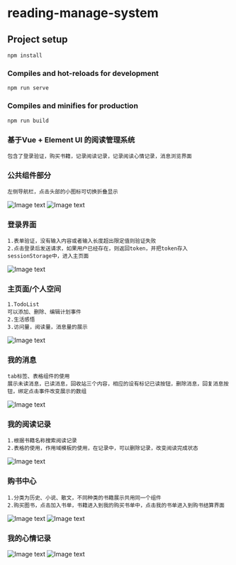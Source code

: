 # reading-manage-system

## Project setup
```
npm install
```

### Compiles and hot-reloads for development
```
npm run serve
```

### Compiles and minifies for production
```
npm run build
```
### 基于Vue + Element UI 的阅读管理系统
    包含了登录验证，购买书籍，记录阅读记录，记录阅读心情记录，消息浏览界面
### 公共组件部分
```
左侧导航栏，点击头部的小图标可切换折叠显示

```
![Image text](https://github.com/be-hard/ReadingManageSystem/raw/master/screen/nav.jpg)
![Image text](https://github.com/be-hard/ReadingManageSystem/raw/master/screen/nav02.jpg)
### 登录界面
```
1.表单验证，没有输入内容或者输入长度超出限定值则验证失败
2.点击登录后发送请求，如果用户已经存在，则返回token，并把token存入sessionStorage中，进入主页面
```
![Image text](https://github.com/be-hard/ReadingManageSystem/raw/master/screen/图片1.png)

### 主页面/个人空间
```
1.TodoList 
可以添加、删除、编辑计划事件
2.生活感悟
3.访问量，阅读量，消息量的展示
```
![Image text](https://github.com/be-hard/ReadingManageSystem/raw/master/screen/图片2.jpg)
### 我的消息
```
tab标签、表格组件的使用
展示未读消息，已读消息，回收站三个内容，相应的设有标记已读按钮，删除消息，回复消息按钮，绑定点击事件改变展示的数组
```
![Image text](https://github.com/be-hard/ReadingManageSystem/raw/master/screen/图片3.jpg)
### 我的阅读记录
```
1.根据书籍名称搜索阅读记录
2.表格的使用，作用域模板的使用，在记录中，可以删除记录，改变阅读完成状态
```
![Image text](https://github.com/be-hard/ReadingManageSystem/raw/master/screen/图片4.jpg)
### 购书中心
```
1.分类为历史、小说、散文，不同种类的书籍展示共用同一个组件
2.购买图书，点击加入书单，书籍进入到我的购买书单中，点击我的书单进入到购书结算界面
```
![Image text](https://github.com/be-hard/ReadingManageSystem/raw/master/screen/图片5.jpg)
![Image text](https://github.com/be-hard/ReadingManageSystem/raw/master/screen/图片6.PNG)
### 我的心情记录
![Image text](https://github.com/be-hard/ReadingManageSystem/raw/master/screen/图片7.jpg)
![Image text](https://github.com/be-hard/ReadingManageSystem/raw/master/screen/图片8.jpg)
